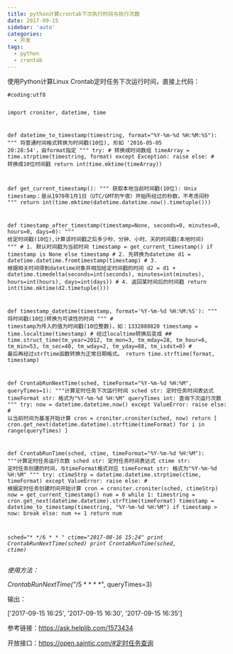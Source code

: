 ```yaml
---
title: python计算crontab下次执行时间与执行次数
date: 2017-09-15
sidebar: 'auto'
categories:
  - 开发
tags:
  - python
  - crontab
---
```


<p>使用Python计算Linux Crontab定时任务下次运行时间，直接上代码：</p><pre><code>#coding:utf8

import croniter, datetime, time

def datetime_to_timestamp(timestring, format="%Y-%m-%d %H:%M:%S"):
    """ 将普通时间格式转换为时间戳(10位), 形如 '2016-05-05 20:28:54'，由format指定 """
    try:
        # 转换成时间数组
        timeArray = time.strptime(timestring, format)
    except Exception:
        raise
    else:
        # 转换成10位时间戳
        return int(time.mktime(timeArray))

def get_current_timestamp():
    """ 获取本地当前时间戳(10位): Unix timestamp：是从1970年1月1日（UTC/GMT的午夜）开始所经过的秒数，不考虑闰秒 """
    return int(time.mktime(datetime.datetime.now().timetuple()))

def timestamp_after_timestamp(timestamp=None, seconds=0, minutes=0, hours=0, days=0):
    """ 给定时间戳(10位),计算该时间戳之后多少秒、分钟、小时、天的时间戳(本地时间) """
    # 1. 默认时间戳为当前时间
    timestamp = get_current_timestamp() if timestamp is None else timestamp
    # 2. 先转换为datetime
    d1 = datetime.datetime.fromtimestamp(timestamp)
    # 3. 根据相关时间得到datetime对象并相加给定时间戳的时间
    d2 = d1 + datetime.timedelta(seconds=int(seconds), minutes=int(minutes), hours=int(hours), days=int(days))
    # 4. 返回某时间后的时间戳
    return int(time.mktime(d2.timetuple()))


def timestamp_datetime(timestamp, format='%Y-%m-%d %H:%M:%S'):
    """ 将时间戳(10位)转换为可读性的时间 """
    # timestamp为传入的值为时间戳(10位整数)，如：1332888820
    timestamp = time.localtime(timestamp)
    # 经过localtime转换后变成
    ## time.struct_time(tm_year=2012, tm_mon=3, tm_mday=28, tm_hour=6, tm_min=53, tm_sec=40, tm_wday=2, tm_yday=88, tm_isdst=0)
    # 最后再经过strftime函数转换为正常日期格式。
    return time.strftime(format, timestamp)

def CrontabRunNextTime(sched, timeFormat="%Y-%m-%d %H:%M", queryTimes=1):
    """计算定时任务下次运行时间
    sched str: 定时任务时间表达式
    timeFormat str: 格式为"%Y-%m-%d %H:%M"
    queryTimes int: 查询下次运行次数
    """
    try:
        now = datetime.datetime.now()
    except ValueError:
        raise
    else:
        # 以当前时间为基准开始计算
        cron = croniter.croniter(sched, now)
        return [ cron.get_next(datetime.datetime).strftime(timeFormat) for i in range(queryTimes) ]

def CrontabRunTime(sched, ctime, timeFormat="%Y-%m-%d %H:%M"):
    """计算定时任务运行次数
    sched str: 定时任务时间表达式
    ctime str: 定时任务创建的时间，与timeFormat格式对应
    timeFormat str: 格式为"%Y-%m-%d %H:%M"
    """
    try:
        ctimeStrp = datetime.datetime.strptime(ctime, timeFormat)
    except ValueError:
        raise
    else:
        # 根据定时任务创建时间开始计算
        cron = croniter.croniter(sched, ctimeStrp)
        now = get_current_timestamp()
        num = 0
        while 1:
            timestring = cron.get_next(datetime.datetime).strftime(timeFormat)
            timestamp = datetime_to_timestamp(timestring, "%Y-%m-%d %H:%M")
            if timestamp &gt; now:
                break
            else:
                num += 1
        return num
            
sched="* */6 * * *"
ctime="2017-08-16 15:24"
print CrontabRunNextTime(sched)
print CrontabRunTime(sched, ctime)</code></pre><p>使用方法：</p><p>CrontabRunNextTime("*/5 * * * *", queryTimes=3)</p><p>输出：</p><p>['2017-09-15&nbsp;16:25',&nbsp;'2017-09-15&nbsp;16:30',&nbsp;'2017-09-15&nbsp;16:35']</p><p>参考链接：<a href="https://ask.helplib.com/1573434" target="_blank">https://ask.helplib.com/1573434</a></p><p>开放接口：<a href="https://open.saintic.com/#定时任务查询" target="_blank" style="background-color: rgb(255, 255, 255);">https://open.saintic.com/#定时任务查询</a></p><p><br></p>